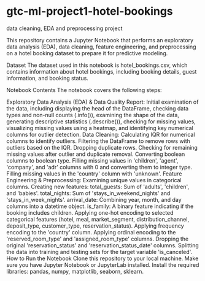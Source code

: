 # gtc-ml-project1-hotel-bookings
data cleaning, EDA and preprocessing project  

This repository contains a Jupyter Notebook that performs an exploratory data analysis (EDA), data cleaning, feature engineering, and preprocessing on a hotel booking dataset to prepare it for predictive modeling.

Dataset
The dataset used in this notebook is hotel_bookings.csv, which contains information about hotel bookings, including booking details, guest information, and booking status.

Notebook Contents
The notebook covers the following steps:

Exploratory Data Analysis (EDA) & Data Quality Report: Initial examination of the data, including displaying the head of the DataFrame, checking data types and non-null counts (.info()), examining the shape of the data, generating descriptive statistics (.describe()), checking for missing values, visualizing missing values using a heatmap, and identifying key numerical columns for outlier detection.
Data Cleaning:
Calculating IQR for numerical columns to identify outliers.
Filtering the DataFrame to remove rows with outliers based on the IQR.
Dropping duplicate rows.
Checking for remaining missing values after outlier and duplicate removal.
Converting boolean columns to boolean type.
Filling missing values in 'children', 'agent', 'company', and 'adr' columns with 0 and converting them to integer type.
Filling missing values in the 'country' column with 'unknown'.
Feature Engineering & Preprocessing:
Examining unique values in categorical columns.
Creating new features:
total_guests: Sum of 'adults', 'children', and 'babies'.
total_nights: Sum of 'stays_in_weekend_nights' and 'stays_in_week_nights'.
arrival_date: Combining year, month, and day columns into a datetime object.
is_family: A binary feature indicating if the booking includes children.
Applying one-hot encoding to selected categorical features (hotel, meal, market_segment, distribution_channel, deposit_type, customer_type, reservation_status).
Applying frequency encoding to the 'country' column.
Applying ordinal encoding to the 'reserved_room_type' and 'assigned_room_type' columns.
Dropping the original 'reservation_status' and 'reservation_status_date' columns.
Splitting the data into training and testing sets for the target variable 'is_canceled'.
How to Run the Notebook
Clone this repository to your local machine.
Make sure you have Jupyter Notebook or JupyterLab installed.
Install the required libraries: pandas, numpy, matplotlib, seaborn, sklearn.
